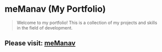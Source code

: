 # meManav (My Portfolio)

> Welcome to my portfolio! This is a collection of my projects and skills in the field of  development.

## Please visit: [meManav](https://bit.ly/meManav)
